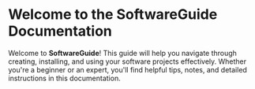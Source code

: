 # Welcome to the SoftwareGuide Documentation

Welcome to **SoftwareGuide**! This guide will help you navigate through creating, installing, and using your software projects effectively. Whether you're a beginner or an expert, you'll find helpful tips, notes, and detailed instructions in this documentation.



